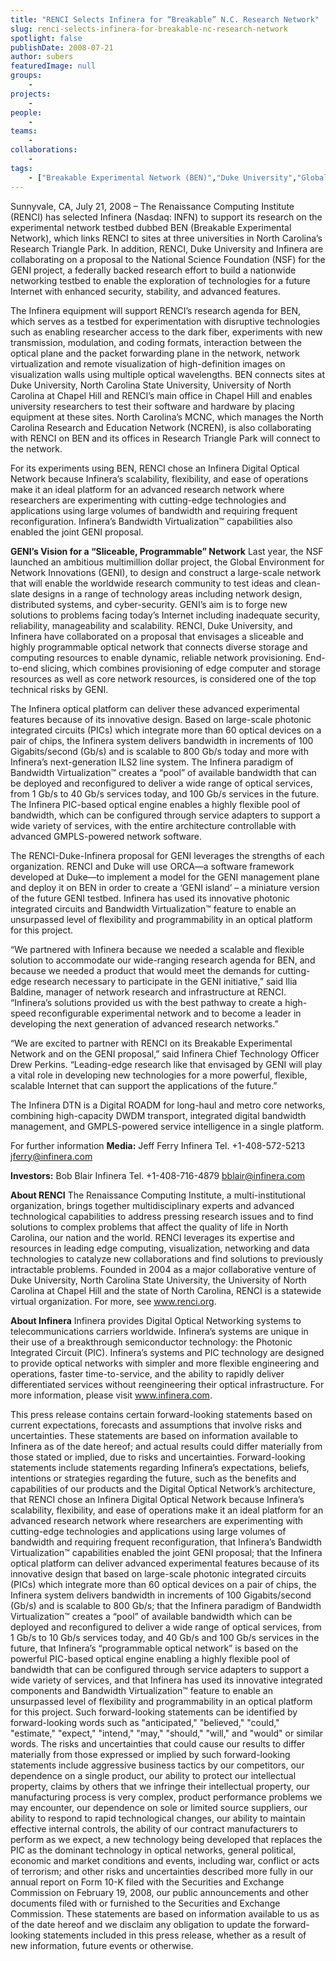 ```yaml
---
title: "RENCI Selects Infinera for “Breakable” N.C. Research Network"
slug: renci-selects-infinera-for-breakable-nc-research-network
spotlight: false
publishDate: 2008-07-21
author: subers
featuredImage: null
groups:
    - 
projects:
    - 
people:
    - 
teams: 
    - 
collaborations:
    - 
tags:
    - ["Breakable Experimental Network (BEN)","Duke University","Global Environments for Network Innovation (GENI)","Infinera","NC State University","North Carolina Research Education Network (NCREN)","Research Triangle"]
---
```

Sunnyvale, CA, July 21, 2008 – The Renaissance Computing Institute (RENCI) has selected Infinera (Nasdaq: INFN) to support its research on the experimental network testbed dubbed BEN (Breakable Experimental Network), which links RENCI to sites at three universities in North Carolina’s Research Triangle Park.<!--more-->
In addition, RENCI, Duke University and Infinera are collaborating on a proposal to the National Science Foundation (NSF) for the GENI project, a federally backed research effort to build a nationwide networking testbed to enable the exploration of technologies for a future Internet with enhanced security, stability, and advanced features.

The Infinera equipment will support RENCI’s research agenda for BEN, which serves as a testbed for experimentation with disruptive technologies such as enabling researcher access to the dark fiber, experiments with new transmission, modulation, and coding formats, interaction between the optical plane and the packet forwarding plane in the network, network virtualization and remote visualization of high-definition images on visualization walls using multiple optical wavelengths. BEN connects sites at Duke University, North Carolina State University, University of North Carolina at Chapel Hill and RENCI’s main office in Chapel Hill and enables university researchers to test their software and hardware by placing equipment at these sites. North Carolina’s MCNC, which manages the North Carolina Research and Education Network (NCREN), is also collaborating with RENCI on BEN and its offices in Research Triangle Park will connect to the network.

For its experiments using BEN, RENCI chose an Infinera Digital Optical Network because Infinera’s scalability, flexibility, and ease of operations make it an ideal platform for an advanced research network where researchers are experimenting with cutting-edge technologies and applications using large volumes of bandwidth and requiring frequent reconfiguration. Infinera’s Bandwidth Virtualization™ capabilities also enabled the joint GENI proposal.

<strong>GENI’s  Vision for a “Sliceable, Programmable” Network</strong>
Last year, the NSF launched an ambitious multimillion dollar project, the Global Environment for Network Innovations (GENI), to design and construct a large-scale network that will enable the worldwide research community to test ideas and clean-slate designs in a range of technology areas including network design, distributed systems, and cyber-security. GENI’s aim is to forge new solutions to problems facing today’s Internet including inadequate security, reliability, manageability and scalability. RENCI, Duke University, and Infinera have collaborated on a proposal that envisages a sliceable and highly programmable optical network that connects diverse storage and computing resources to enable dynamic, reliable network provisioning. End-to-end slicing, which combines provisioning of edge computer and storage resources as well as core network resources, is considered one of the top technical risks by GENI.

The Infinera optical platform can deliver these advanced experimental features because of its innovative design. Based on large-scale photonic integrated circuits (PICs) which integrate more than 60 optical devices on a pair of chips, the Infinera system delivers bandwidth in increments of 100 Gigabits/second (Gb/s) and is scalable to 800 Gb/s today and more with Infinera’s next-generation ILS2 line system. The Infinera paradigm of Bandwidth Virtualization™ creates a “pool” of available bandwidth that can be deployed and reconfigured to deliver a wide range of optical services, from 1 Gb/s to 40 Gb/s services today, and 100 Gb/s services in the future. The Infinera PIC-based optical engine enables a highly flexible pool of bandwidth, which can be configured through service adapters to support a wide variety of services, with the entire architecture controllable with advanced GMPLS-powered network software.

The RENCI-Duke-Infinera proposal for GENI leverages the strengths of each organization. RENCI and Duke will use ORCA—a software framework developed at Duke—to implement a model for the GENI management plane and deploy it on BEN in order to create a ‘GENI island’ – a miniature version of the future GENI testbed. Infinera has used its innovative photonic integrated circuits and Bandwidth Virtualization™ feature to enable an unsurpassed level of flexibility and programmability in an optical platform for this project.

“We partnered with Infinera because we needed a scalable and flexible solution to accommodate our wide-ranging research agenda for BEN, and because we needed a product that would meet the demands for cutting-edge research necessary to participate in the GENI initiative,” said Ilia Baldine, manager of network research and infrastructure at RENCI. “Infinera’s solutions provided us with the best pathway to create a high-speed reconfigurable experimental network and to become a leader in developing the next generation of advanced research networks.”

“We are excited to partner with RENCI on its Breakable Experimental Network and on the GENI proposal,” said Infinera Chief Technology Officer Drew Perkins. “Leading-edge research like that envisaged by GENI will play a vital role in developing new technologies for a more powerful, flexible, scalable Internet that can support the applications of the future.”

The Infinera DTN is a Digital ROADM for long-haul and metro core networks, combining high-capacity DWDM transport, integrated digital bandwidth management, and GMPLS-powered service intelligence in a single platform.

For further information
<strong>Media:</strong>
Jeff Ferry
Infinera
Tel. +1-408-572-5213
jferry@infinera.com

<strong>Investors:</strong>
Bob Blair
Infinera
Tel. +1-408-716-4879
bblair@infinera.com

<strong>About RENCI</strong>
The Renaissance Computing Institute, a multi-institutional organization, brings together multidisciplinary experts and advanced technological capabilities to address pressing research issues and to find solutions to complex problems that affect the quality of life in North Carolina, our nation and the world. RENCI leverages its expertise and resources in leading edge computing, visualization, networking and data technologies to catalyze new collaborations and find solutions to previously intractable problems. Founded in 2004 as a major collaborative venture of Duke University, North Carolina State University, the University of North Carolina at Chapel Hill and the state of North Carolina, RENCI is a statewide virtual organization. For more, see www.renci.org.

<strong>About Infinera</strong>
Infinera provides Digital Optical Networking systems to telecommunications carriers worldwide. Infinera’s systems are unique in their use of a breakthrough semiconductor technology: the Photonic Integrated Circuit (PIC). Infinera’s systems and PIC technology are designed to provide optical networks with simpler and more flexible engineering and operations, faster time-to-service, and the ability to rapidly deliver differentiated services without reengineering their optical infrastructure. For more information, please visit www.infinera.com.

This press release contains certain forward-looking statements based on current expectations, forecasts and assumptions that involve risks and uncertainties. These statements are based on information available to Infinera as of the date hereof; and actual results could differ materially from those stated or implied, due to risks and uncertainties. Forward-looking statements include statements regarding Infinera’s expectations, beliefs, intentions or strategies regarding the future, such as the benefits and capabilities of our products and the Digital Optical Network’s architecture, that RENCI chose an Infinera Digital Optical Network because Infinera’s scalability, flexibility, and ease of operations make it an ideal platform for an advanced research network where researchers are experimenting with cutting-edge technologies and applications using large volumes of bandwidth and requiring frequent reconfiguration, that Infinera’s Bandwidth Virtualization™ capabilities enabled the joint GENI proposal; that the Infinera optical platform can deliver advanced experimental features because of its innovative design that based on large-scale photonic integrated circuits (PICs) which integrate more than 60 optical devices on a pair of chips, the Infinera system delivers bandwidth in increments of 100 Gigabits/second (Gb/s) and is scalable to 800 Gb/s; that the Infinera paradigm of Bandwidth Virtualization™ creates a “pool” of available bandwidth which can be deployed and reconfigured to deliver a wide range of optical services, from 1 Gb/s to 10 Gb/s services today, and 40 Gb/s and 100 Gb/s services in the future, that Infinera’s “programmable optical network” is based on the powerful PIC-based optical engine enabling a highly flexible pool of bandwidth that can be configured through service adapters to support a wide variety of services, and that Infinera has used its innovative integrated components and Bandwidth Virtualization™ feature to enable an unsurpassed level of flexibility and programmability in an optical platform for this project. Such forward-looking statements can be identified by forward-looking words such as "anticipated," "believed," "could," "estimate," "expect," "intend," "may," "should," "will," and "would" or similar words. The risks and uncertainties that could cause our results to differ materially from those expressed or implied by such forward-looking statements include aggressive business tactics by our competitors, our dependence on a single product, our ability to protect our intellectual property, claims by others that we infringe their intellectual property, our manufacturing process is very complex, product performance problems we may encounter, our dependence on sole or limited source suppliers, our ability to respond to rapid technological changes, our ability to maintain effective internal controls, the ability of our contract manufacturers to perform as we expect, a new technology being developed that replaces the PIC as the dominant technology in optical networks, general political, economic and market conditions and events, including war, conflict or acts of terrorism; and other risks and uncertainties described more fully in our annual report on Form 10-K filed with the Securities and Exchange Commission on February 19, 2008, our public announcements and other documents filed with or furnished to the Securities and Exchange Commission. These statements are based on information available to us as of the date hereof and we disclaim any obligation to update the forward-looking statements included in this press release, whether as a result of new information, future events or otherwise.
